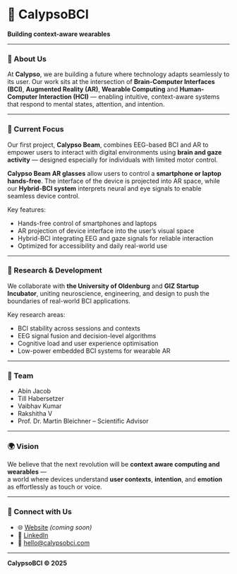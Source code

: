 # 🧠 CalypsoBCI  
**Building context-aware wearables**

---

### 🌊 About Us  
At **Calypso**, we are building a future where technology adapts seamlessly to its user. Our work sits at the intersection of **Brain-Computer Interfaces (BCI)**, **Augmented Reality (AR)**, **Wearable Computing** and **Human-Computer Interaction (HCI)** — enabling intuitive, context-aware systems that respond to mental states, attention, and intention.

---

### 🔬 Current Focus  
Our first project, **Calypso Beam**, combines EEG-based BCI and AR to empower users to interact with digital environments using **brain and gaze activity** — designed especially for individuals with limited motor control.  

**Calypso Beam AR glasses** allow users to control a **smartphone or laptop hands-free**. The interface of the device is projected into AR space, while our **Hybrid-BCI system** interprets neural and eye signals to enable seamless device control.  

Key features:
- Hands-free control of smartphones and laptops  
- AR projection of device interface into the user’s visual space  
- Hybrid-BCI integrating EEG and gaze signals for reliable interaction  
- Optimized for accessibility and daily real-world use

---

### 🧠 Research & Development  
We collaborate with **the University of Oldenburg** and **GIZ Startup Incubator**, uniting neuroscience, engineering, and design to push the boundaries of real-world BCI applications.

Key research areas:
- BCI stability across sessions and contexts  
- EEG signal fusion and decision-level algorithms  
- Cognitive load and user experience optimisation  
- Low-power embedded BCI systems for wearable AR

---

### 👥 Team  
- Abin Jacob
- Till Habersetzer
- Vaibhav Kumar
- Rakshitha V
- Prof. Dr. Martin Bleichner – Scientific Advisor  

---

### 🌍 Vision  
We believe that the next revolution will be **context aware computing and wearables** —  
a world where devices understand **user contexts**, **intention**, and **emotion** as effortlessly as touch or voice.

---

### 💬 Connect with Us  
- 🌐 [Website](https://calypsobci.com) *(coming soon)*  
- 💼 [LinkedIn](https://linkedin.com/company/calypsobci)  
- 📩 hello@calypsobci.com  

---

**CalypsoBCI © 2025**  

